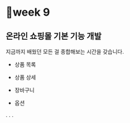 # 📍week 9

## 온라인 쇼핑몰 기본 기능 개발

지금까지 배웠던 모든 걸 종합해보는 시간을 갖습니다.

- 상품 목록

- 상품 상세

- 장바구니

- 옵션

.
.
.
